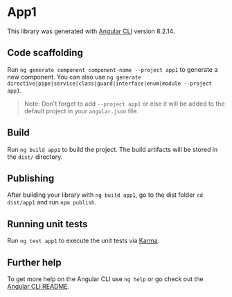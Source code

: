 # App1

This library was generated with [Angular CLI](https://github.com/angular/angular-cli) version 8.2.14.

## Code scaffolding

Run `ng generate component component-name --project app1` to generate a new component. You can also use `ng generate directive|pipe|service|class|guard|interface|enum|module --project app1`.
> Note: Don't forget to add `--project app1` or else it will be added to the default project in your `angular.json` file. 

## Build

Run `ng build app1` to build the project. The build artifacts will be stored in the `dist/` directory.

## Publishing

After building your library with `ng build app1`, go to the dist folder `cd dist/app1` and run `npm publish`.

## Running unit tests

Run `ng test app1` to execute the unit tests via [Karma](https://karma-runner.github.io).

## Further help

To get more help on the Angular CLI use `ng help` or go check out the [Angular CLI README](https://github.com/angular/angular-cli/blob/master/README.md).

